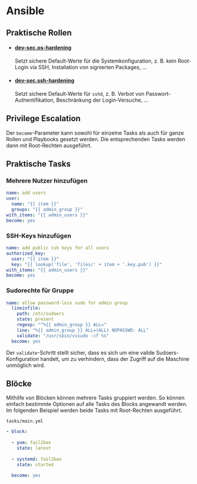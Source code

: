 # Ansible

## Praktische Rollen
* #### [dev-sec.os-hardening](https://github.com/dev-sec/ansible-os-hardening)
  Setzt sichere Default-Werte für die Systemkonfiguration, z. B. kein Root-Login via SSH, Installation von signierten Packages, …
  
* #### [dev-sec.ssh-hardening](https://github.com/dev-sec/ansible-ssh-hardening)
  Setzt sichere Default-Werte für `sshd`, z. B. Verbot von Passwort-Authentifikation, Beschränkung der Login-Versuche, …

## Privilege Escalation
Der `become`-Parameter kann sowohl für einzelne Tasks als auch für ganze Rollen und Playbooks gesetzt werden. Die entsprechenden Tasks werden dann mit Root-Rechten ausgeführt.

## Praktische Tasks

### Mehrere Nutzer hinzufügen

```yml
name: add users
user:
  name: "{{ item }}"
  groups: "{{ admin_group }}"
with_items: "{{ admin_users }}"
become: yes
```

### SSH-Keys hinzufügen

```yml
name: add public ssh keys for all users
authorized_key:
  user: "{{ item }}"
  key: "{{ lookup('file', 'files/' + item + '.key.pub') }}"
with_items: "{{ admin_users }}"
become: yes
```

### Sudorechte für Gruppe

```yml
name: allow password-less sudo for admin group
  lineinfile:
    path: /etc/sudoers
    state: present
    regexp: "^%{{ admin_group }} ALL="
    line: "%{{ admin_group }} ALL=(ALL) NOPASSWD: ALL"
    validate: "/usr/sbin/visudo -cf %s"
  become: yes
```

Der `validate`-Schritt stellt sicher, dass es sich um eine valide Sudoers-Konfiguration handelt, um zu verhindern, dass der Zugriff auf die Maschine unmöglich wird.

## Blöcke
Mithilfe von Blöcken können mehrere Tasks gruppiert werden. So können einfach bestimmte Optionen auf alle Tasks des Blocks angewandt werden. Im folgenden Beispiel werden beide Tasks mit Root-Rechten ausgeführt.

`tasks/main.yml`
```yml
- block:
  
  - yum: fail2ban
    state: latest
    
  - systemd: fail2ban
    state: started
    
  become: yes
```
